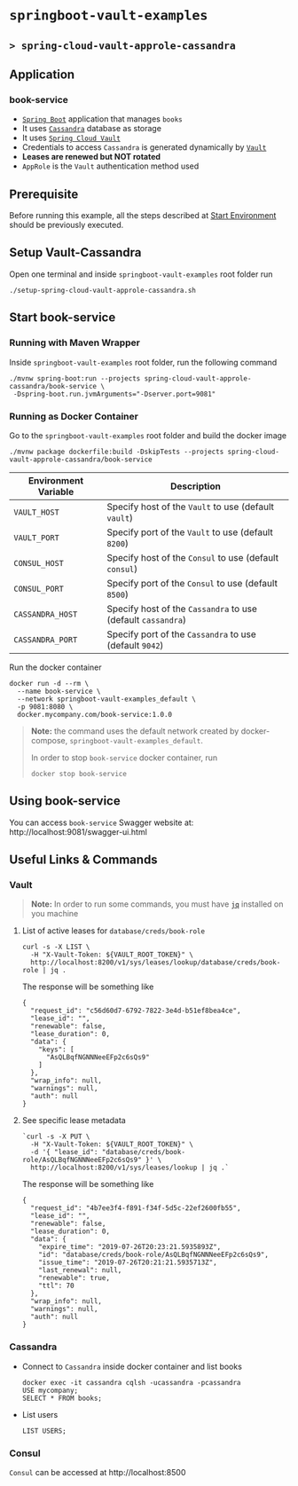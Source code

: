 # `springboot-vault-examples`
## `> spring-cloud-vault-approle-cassandra`

## Application

### book-service

- [`Spring Boot`](https://docs.spring.io/spring-boot/docs/current/reference/htmlsingle/) application that manages `books`
- It uses [`Cassandra`](https://cassandra.apache.org/) database as storage
- It uses [`Spring Cloud Vault`](https://cloud.spring.io/spring-cloud-vault/spring-cloud-vault.html)
- Credentials to access `Cassandra` is generated dynamically by [`Vault`](https://www.vaultproject.io)
- **Leases are renewed but NOT rotated**
- `AppRole` is the `Vault` authentication method used

## Prerequisite

Before running this example, all the steps described at [Start Environment](https://github.com/ivangfr/springboot-vault-examples#start-environment) should be previously executed.

## Setup Vault-Cassandra

Open one terminal and inside `springboot-vault-examples` root folder run
```
./setup-spring-cloud-vault-approle-cassandra.sh
```

## Start book-service

### Running with Maven Wrapper

Inside `springboot-vault-examples` root folder, run the following command
```
./mvnw spring-boot:run --projects spring-cloud-vault-approle-cassandra/book-service \
 -Dspring-boot.run.jvmArguments="-Dserver.port=9081"
```

### Running as Docker Container

Go to the `springboot-vault-examples` root folder and build the docker image
```
./mvnw package dockerfile:build -DskipTests --projects spring-cloud-vault-approle-cassandra/book-service
```
| Environment Variable | Description                                                  |
| -------------------- | ------------------------------------------------------------ |
| `VAULT_HOST`         | Specify host of the `Vault` to use (default `vault`)         |
| `VAULT_PORT`         | Specify port of the `Vault` to use (default `8200`)          |
| `CONSUL_HOST`        | Specify host of the `Consul` to use (default `consul`)       |
| `CONSUL_PORT`        | Specify port of the `Consul` to use (default `8500`)         |
| `CASSANDRA_HOST`     | Specify host of the `Cassandra` to use (default `cassandra`) |
| `CASSANDRA_PORT`     | Specify port of the `Cassandra` to use (default `9042`)      |

Run the docker container
```
docker run -d --rm \
  --name book-service \
  --network springboot-vault-examples_default \
  -p 9081:8080 \
  docker.mycompany.com/book-service:1.0.0
```
> **Note:** the command uses the default network created by docker-compose, `springboot-vault-examples_default`.
>
> In order to stop `book-service` docker container, run
> ```
> docker stop book-service 
> ```

## Using book-service

You can access `book-service` Swagger website at: http://localhost:9081/swagger-ui.html

## Useful Links & Commands

### Vault

> **Note:** In order to run some commands, you must have [`jq`](https://stedolan.github.io/jq) installed on you machine

1. List of active leases for `database/creds/book-role`
   ```
   curl -s -X LIST \
     -H "X-Vault-Token: ${VAULT_ROOT_TOKEN}" \
     http://localhost:8200/v1/sys/leases/lookup/database/creds/book-role | jq .
   ```

   The response will be something like
   ```
   {
     "request_id": "c56d60d7-6792-7822-3e4d-b51ef8bea4ce",
     "lease_id": "",
     "renewable": false,
     "lease_duration": 0,
     "data": {
       "keys": [
         "AsQLBqfNGNNNeeEFp2c6sQs9"
       ]
     },
     "wrap_info": null,
     "warnings": null,
     "auth": null
   }
   ```

2. See specific lease metadata
   ```
   `curl -s -X PUT \
     -H "X-Vault-Token: ${VAULT_ROOT_TOKEN}" \
     -d '{ "lease_id": "database/creds/book-role/AsQLBqfNGNNNeeEFp2c6sQs9" }' \
     http://localhost:8200/v1/sys/leases/lookup | jq .`
   ```

   The response will be something like
   ```
   {
     "request_id": "4b7ee3f4-f891-f34f-5d5c-22ef2600fb55",
     "lease_id": "",
     "renewable": false,
     "lease_duration": 0,
     "data": {
       "expire_time": "2019-07-26T20:23:21.5935893Z",
       "id": "database/creds/book-role/AsQLBqfNGNNNeeEFp2c6sQs9",
       "issue_time": "2019-07-26T20:21:21.5935713Z",
       "last_renewal": null,
       "renewable": true,
       "ttl": 70
     },
     "wrap_info": null,
     "warnings": null,
     "auth": null
   }
   ```

### Cassandra

- Connect to `Cassandra` inside docker container and list books
  ```
  docker exec -it cassandra cqlsh -ucassandra -pcassandra
  USE mycompany;
  SELECT * FROM books;
  ```

- List users
  ```
  LIST USERS;
  ```

### Consul

`Consul` can be accessed at http://localhost:8500
